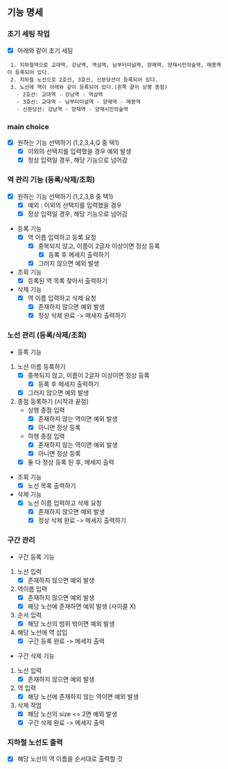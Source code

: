 ## 기능 명세

### 초기 세팅 작업
- [X] 아래와 같이 초기 세팅

````
 1. 지하철역으로 교대역, 강남역, 역삼역, 남부터미널역, 양재역, 양재시민의숲역, 매봉역이 등록되어 있다.
 2. 지하철 노선으로 2호선, 3호선, 신분당선이 등록되어 있다.
 3. 노선에 역이 아래와 같이 등록되어 있다.(왼쪽 끝이 상행 종점)
   - 2호선: 교대역 - 강남역 - 역삼역
   - 3호선: 교대역 - 남부터미널역 - 양재역 - 매봉역
   - 신분당선: 강남역 - 양재역 - 양재시민의숲역
````

### main choice

- [X] 원하는 기능 선택하기 (1,2,3,4,Q 중 택1)
    - [X] 이외의 선택지를 입력했을 경우 예외 발생 
    - [X] 정상 입력일 경우, 해당 기능으로 넘어감 
    
### 역 관리 기능 (등록/삭제/조회)

- [X] 원하는 기능 선택하기 (1,2,3,B 중 택1)
    - [X] 예외 : 이외의 선택지를 입력했을 경우
    - [X] 정상 입력일 경우, 해당 기능으로 넘어감 
    
- 등록 기능
    - [X] 역 이름 입력하고 등록 요청
        - [X] 중복되지 않고, 이름이 2글자 이상이면 정상 등록
            - [X] 등록 후 메세지 출력하기
        - [X] 그러지 않으면 예외 발생 
        
- 조회 기능
    - [X] 등록된 역 목록 찾아서 출력하기 
    
- 삭제 기능
    - [X] 역 이름 입력하고 삭제 요청
        - [X] 존재하지 않으면 예외 발생
        - [X] 정상 삭제 완료 -> 메세지 출력하기 
        
### 노선 관리 (등록/삭제/조회)

- 등록 기능
1. 노선 이름 등록하기
    - [X] 중복되지 않고, 이름이 2글자 이상이면 정상 등록
        - [X] 등록 후 메세지 출력하기 
    - [X] 그러지 않으면 예외 발생 
    
2. 종점 등록하기 (시작과 끝점)
    - 상행 종점 입력
        - [X] 존재하지 않는 역이면 예외 발생
        - [X] 아니면 정상 등록 
    - 하행 종점 입력
        - [X] 존재하지 않는 역이면 예외 발생
        - [X] 아니면 정상 등록 
    - [X] 둘 다 정상 등록 된 후, 메세지 출력
    
- 조회 기능
    - [X] 노선 목록 출력하기
    
- 삭제 기능
    - [X] 노선 이름 입력하고 삭제 요청
        - [X] 존재하지 않으면 예외 발생
        - [X] 정상 삭제 완료 -> 메세지 출력하기 
        
### 구간 관리

- 구간 등록 기능
1. 노선 입력
    - [X] 존재하지 않으면 예외 발생
    
2. 역이름 입력
    - [X] 존재하지 않으면 예외 발생
    - [X] 해당 노선에 존재하면 예외 발생 (사이클 X)

3. 순서 입력
    - [X] 해당 노선의 범위 밖이면 예외 발생

4. 해당 노선에 역 삽입
    - [X] 구간 등록 완료 -> 메세지 출력 

- 구간 삭제 기능
1. 노선 입력
    - [X] 존재하지 않으면 예외 발생
    
2. 역 입력
    - [X] 해당 노선에 존재하지 않는 역이면 예외 발생
    
3. 삭제 작업
    - [X] 해당 노선의 size <= 2면 예외 발생
    - [X] 구간 삭제 완료 -> 메세지 출력 
    
### 지하철 노선도 출력

- [X] 해당 노선의 역 이름을 순서대로 출력할 것
